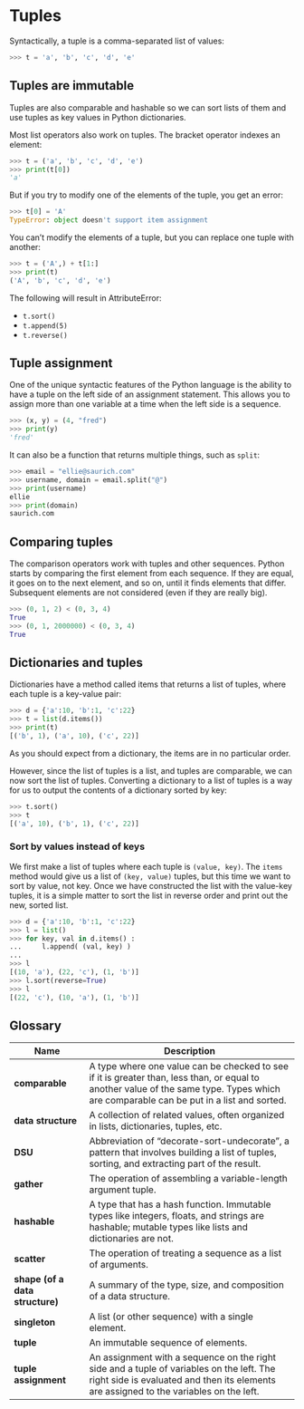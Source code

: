 # Tuples
Syntactically, a tuple is a comma-separated list of values: 

```python
>>> t = 'a', 'b', 'c', 'd', 'e'
```

## Tuples are immutable
Tuples are also comparable and hashable so we can sort lists of them and use tuples as key values in Python dictionaries.

Most list operators also work on tuples. The bracket operator indexes an element:

```python
>>> t = ('a', 'b', 'c', 'd', 'e')
>>> print(t[0])
'a'
```

But if you try to modify one of the elements of the tuple, you get an error:

```python
>>> t[0] = 'A'
TypeError: object doesn't support item assignment
```

You can’t modify the elements of a tuple, but you can replace one tuple with another:

```python
>>> t = ('A',) + t[1:]
>>> print(t)
('A', 'b', 'c', 'd', 'e')
```

The following will result in AttributeError:
- `t.sort()`
- `t.append(5)`
- `t.reverse()`

## Tuple assignment
One of the unique syntactic features of the Python language is the ability to have a tuple on the left side of an assignment statement. This allows you to assign more than one variable at a time when the left side is a sequence.

```python
>>> (x, y) = (4, "fred")
>>> print(y)
'fred'
```

It can also be a function that returns multiple things, such as `split`:

```python
>>> email = "ellie@saurich.com"
>>> username, domain = email.split("@")
>>> print(username)
ellie
>>> print(domain)
saurich.com
```

## Comparing tuples
The comparison operators work with tuples and other sequences. Python starts by comparing the first element from each sequence. If they are equal, it goes on to the next element, and so on, until it finds elements that differ. Subsequent elements are not considered (even if they are really big).

```python
>>> (0, 1, 2) < (0, 3, 4)
True
>>> (0, 1, 2000000) < (0, 3, 4)
True
```

## Dictionaries and tuples
Dictionaries have a method called items that returns a list of tuples, where each tuple is a key-value pair:

```python
>>> d = {'a':10, 'b':1, 'c':22}
>>> t = list(d.items())
>>> print(t)
[('b', 1), ('a', 10), ('c', 22)]
```

As you should expect from a dictionary, the items are in no particular order.

However, since the list of tuples is a list, and tuples are comparable, we can now sort the list of tuples. Converting a dictionary to a list of tuples is a way for us to output the contents of a dictionary sorted by key:

```python
>>> t.sort()
>>> t
[('a', 10), ('b', 1), ('c', 22)]
```

### Sort by values instead of keys
We first make a list of tuples where each tuple is `(value, key)`. The `items` method would give us a list of `(key, value)` tuples, but this time we want to sort by value, not key. Once we have constructed the list with the value-key tuples, it is a simple matter to sort the list in reverse order and print out the new, sorted list.

```python
>>> d = {'a':10, 'b':1, 'c':22}
>>> l = list()
>>> for key, val in d.items() :
...     l.append( (val, key) )
...
>>> l
[(10, 'a'), (22, 'c'), (1, 'b')]
>>> l.sort(reverse=True)
>>> l
[(22, 'c'), (10, 'a'), (1, 'b')]
```

## Glossary
| Name | Description | 
| --- | --- | 
| **comparable** | A type where one value can be checked to see if it is greater than, less than, or equal to another value of the same type. Types which are comparable can be put in a list and sorted. |
| **data structure** | A collection of related values, often organized in lists, dictionaries, tuples, etc. |
| **DSU** | Abbreviation of “decorate-sort-undecorate”, a pattern that involves building a list of tuples, sorting, and extracting part of the result. |
| **gather** | The operation of assembling a variable-length argument tuple. |
| **hashable** | A type that has a hash function. Immutable types like integers, floats, and strings are hashable; mutable types like lists and dictionaries are not. |
| **scatter** | The operation of treating a sequence as a list of arguments. |
| **shape (of a data structure)** | A summary of the type, size, and composition of a data structure. |
| **singleton** | A list (or other sequence) with a single element. |
| **tuple** | An immutable sequence of elements. |
| **tuple assignment** | An assignment with a sequence on the right side and a tuple of variables on the left. The right side is evaluated and then its elements are assigned to the variables on the left. |